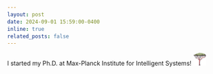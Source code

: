 ```yaml
---
layout: post
date: 2024-09-01 15:59:00-0400
inline: true
related_posts: false
---
```


I started my Ph.D. at Max-Planck Institute for Intelligent Systems! <img src="assets/img/tall-tree.png" width="30" height="30">